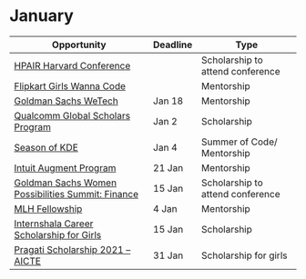 # January

Opportunity|Deadline|Type
----|-----|-----
[HPAIR Harvard Conference](https://hpair.org/harvard-conference-2021) |  | Scholarship to attend conference
[Flipkart Girls Wanna Code](https://www.google.com/amp/s/dare2compete.com/o/flipkart-girls-wanna-code-30-flipkart-145093/amp) |  | Mentorship
[Goldman Sachs WeTech](https://www.iie.org/Programs/WeTech/STEM-Scholarships-for-Women/Goldman-Sachs-Scholarship) | Jan 18 | Mentorship
[Qualcomm Global Scholars Program](https://www.iie.org/Programs/WeTech/STEM-Scholarships-for-Women/Qualcomm-Global-Scholars-Program/India) | Jan 2 | Scholarship
[Season of KDE](https://season.kde.org/) | Jan 4 | Summer of Code/ Mentorship
[Intuit Augment Program](https://www.surveymonkey.com/r/INTUIT_2020) | 21 Jan | Mentorship
[Goldman Sachs Women Possibilities Summit: Finance](https://www.goldmansachs.com/careers/students/programs/india/womens-possibilities-summit-finance.html) | 15 Jan | Scholarship to attend conference
[MLH Fellowship](https://fellowship.mlh.io/programs/open-source) | 4 Jan | Mentorship
[Internshala Career Scholarship for Girls](https://blog.internshala.com/2020/12/internshala-career-scholarship-for-girls-2021/) | 15 Jan | Scholarship
[Pragati Scholarship 2021 – AICTE](https://www.buddy4study.com/article/pragati-scholarship) | 31 Jan | Scholarship for girls
